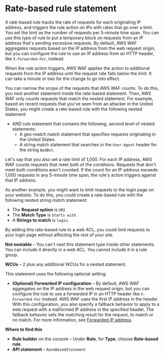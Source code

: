 # Rate\-based rule statement<a name="waf-rule-statement-type-rate-based"></a>

A rate\-based rule tracks the rate of requests for each originating IP address, and triggers the rule action on IPs with rates that go over a limit\. You set the limit as the number of requests per 5\-minute time span\. You can use this type of rule to put a temporary block on requests from an IP address that's sending excessive requests\. By default, AWS WAF aggregates requests based on the IP address from the web request origin, but you can configure the rule to use an IP address from an HTTP header, like `X-Forwarded-For`, instead\. 

When the rule action triggers, AWS WAF applies the action to additional requests from the IP address until the request rate falls below the limit\. It can take a minute or two for the change to go into effect\. 

You can narrow the scope of the requests that AWS WAF counts\. To do this, you nest another statement inside the rate\-based statement\. Then, AWS WAF only counts requests that match the nested statement\. For example, based on recent requests that you've seen from an attacker in the United States, you might create a rate\-based rule with the following nested statement: 
+ AND rule statement that contains the following, second level of nested statements: 
  + A geo\-match match statement that specifies requests originating in the United States\.
  + A string match statement that searches in the `User-Agent` header for the string `BadBot`\.

Let's say that you also set a rate limit of 1,000\. For each IP address, AWS WAF counts requests that meet both of the conditions\. Requests that don't meet both conditions aren't counted\. If the count for an IP address exceeds 1,000 requests in any 5\-minute time span, the rule's action triggers against that IP address\. 

As another example, you might want to limit requests to the login page on your website\. To do this, you could create a rate\-based rule with the following nested string match statement: 
+ The **Request option** is `URI`\.
+ The **Match Type** is `Starts with`\. 
+ A **Strings to match** is `login`\. 

By adding this rate\-based rule to a web ACL, you could limit requests to your login page without affecting the rest of your site\.

**Not nestable** – You can't nest this statement type inside other statements\. You can include it directly in a web ACL\. You cannot include it in a rule group\. 

**WCUs** – 2 plus any additional WCUs for a nested statement\.

This statement uses the following optional setting: 
+ **\(Optional\) Forwarded IP configuration** – By default, AWS WAF aggregates on the IP address in the web request origin, but you can configure the rule to use a forwarded IP in an HTTP header like `X-Forwarded-For` instead\. AWS WAF uses the first IP address in the header\. With this configuration, you also specify a fallback behavior to apply to a web request with a malformed IP address in the specified header\. The fallback behavior sets the matching result for the request, to match or no match\. For more information, see [Forwarded IP address](waf-rule-statement-forwarded-ip-address.md)\. 

**Where to find this**
+ **Rule builder** on the console – Under **Rule**, for **Type**, choose **Rate\-based rule**\.
+ **API statement** – `RateBasedStatement`